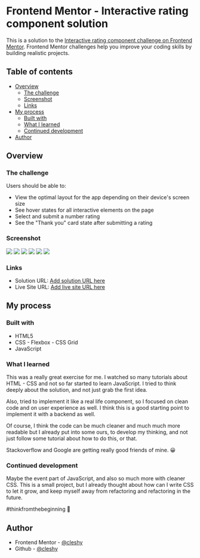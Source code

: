 # Frontend Mentor - Interactive rating component solution

This is a solution to the [Interactive rating component challenge on Frontend Mentor](https://www.frontendmentor.io/challenges/interactive-rating-component-koxpeBUmI). Frontend Mentor challenges help you improve your coding skills by building realistic projects.

## Table of contents

- [Overview](#overview)
  - [The challenge](#the-challenge)
  - [Screenshot](#screenshot)
  - [Links](#links)
- [My process](#my-process)
  - [Built with](#built-with)
  - [What I learned](#what-i-learned)
  - [Continued development](#continued-development)
- [Author](#author)

## Overview

### The challenge

Users should be able to:

- View the optimal layout for the app depending on their device's screen size
- See hover states for all interactive elements on the page
- Select and submit a number rating
- See the "Thank you" card state after submitting a rating

### Screenshot

![](screenshots/desktop_2.PNG)
![](screenshots/desktop_3.PNG)
![](screenshots/desktop_4.PNG)
![](screenshots/mobile_2.PNG)
![](screenshots/mobile_3.PNG)
![](screenshots/mobile_4.PNG)

### Links

- Solution URL: [Add solution URL here](https://your-solution-url.com)
- Live Site URL: [Add live site URL here](https://your-live-site-url.com)

## My process

### Built with

- HTML5
- CSS - Flexbox - CSS Grid
- JavaScript

### What I learned

This was a really great exercise for me. I watched so many tutorials about HTML - CSS and not so far started to learn JavaScript. I tried to think deeply about the solution, and not just grab the first idea.

Also, tried to implement it like a real life component, so I focused on clean code and on user experience as well. I think this is a good starting point to implement it with a backend as well.

Of course, I think the code can be much cleaner and much much more readable but I already put into some ours, to develop my thinking, and not just follow some tutorial about how to do this, or that.

Stackoverflow and Google are getting really good friends of mine. 😀

### Continued development

Maybe the event part of JavaScript, and also so much more with cleaner CSS. This is a small project, but I already thought about how can I write CSS to let it grow, and keep myself away from refactoring and refactoring in the future.

#thinkfromthebeginning 🎉

## Author

- Frontend Mentor - [@cleshy](https://www.frontendmentor.io/profile/Cleshy)
- Github - [@cleshy](https://github.com/Cleshy)
